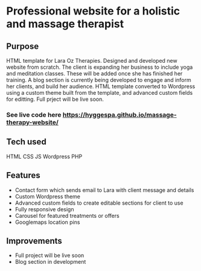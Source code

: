 # Professional website for a holistic and massage therapist

## Purpose
HTML template for Lara Oz Therapies. Designed and developed new website from scratch. The client is expanding her business to include yoga and meditation classes. These will be added once she has finished her training. A blog section is currently being developed to engage and inform her clients, and build her audience. 
HTML template converted to Wordpress using a custom theme built from the template, and advanced custom fields for editting. Full prject will be live soon. 

### See live code here <https://hyggespa.github.io/massage-therapy-website/> 

## Tech used
HTML
CSS
JS
Wordpress
PHP

## Features
* Contact form which sends email to Lara with client message and details
* Custom Wordpress theme
* Advanced custom fields to create editable sections for client to use
* Fully responsive design
* Carousel for featured treatments or offers
* Googlemaps location pins

## Improvements
* Full project will be live soon
* Blog section in development
